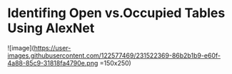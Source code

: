 # Identifing Open vs.Occupied Tables Using AlexNet
![image](https://user-images.githubusercontent.com/122577469/231522369-86b2b1b9-e60f-4a88-85c9-31818fa4790e.png =150x250)
